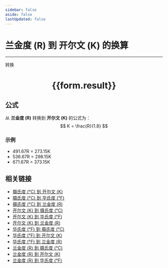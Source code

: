 ```yaml
---
sidebar: false
aside: false
lastUpdated: false
---
```

# 兰金度 (R) 到 开尔文 (K) 的换算
---
<script setup>
import { onMounted, reactive, inject, ref } from 'vue'
import { NButton, NForm, NFormItem, NInput, NInputNumber, NSelect, NCard, useMessage } from 'naive-ui'
import { defineClientComponent } from 'vitepress'

const convert = inject('convert')

const form = reactive({
  number: null,
  result: '',
})

const convertHandler = () => {
  if (form.number !== null && !isNaN(form.number)) {
    const convertedValue = parseFloat(form.number) / 1.8
    form.result = `${form.number}R = ${convertedValue.toFixed(2)}K`
  } else {
    form.result = '请输入有效的数值。'
  }
}
</script>

<n-form size="large" :model="form">
  <n-form-item label="兰金度 (R)">
    <n-input-number v-model:value="form.number" placeholder="输入兰金度" style="width: 100%" />
  </n-form-item>
  <n-form-item>
    <n-button type="primary" @click="convertHandler" block>转换</n-button>
  </n-form-item>
</n-form>

<n-card  embedded :bordered="false" hoverable>
  <div  style="text-align:center">
    <h1>{{form.result}}</h1>
  </div>
</n-card>

## 公式

从 **兰金度 (R)** 转换到 **开尔文 (K)** 的公式为：
$$ K = \frac{R}{1.8} $$

### 示例
- 491.67R = 273.15K
- 536.67R = 298.15K
- 671.67R = 373.15K

## 相关链接

* [摄氏度 (°C) 到 开尔文 (K)](Celsius-to-Kelvin.md)
* [摄氏度 (°C) 到 华氏度 (°F)](Celsius-to-Fahrenheit.md)
* [摄氏度 (°C) 到 兰金度 (R)](Celsius-to-Rankine.md)
* [开尔文 (K) 到 摄氏度 (°C)](Kelvin-to-Celsius.md)
* [开尔文 (K) 到 华氏度 (°F)](Kelvin-to-Fahrenheit.md)
* [开尔文 (K) 到 兰金度 (R)](Kelvin-to-Rankine.md)
* [华氏度 (°F) 到 摄氏度 (°C)](Fahrenheit-to-Celsius.md)
* [华氏度 (°F) 到 开尔文 (K)](Fahrenheit-to-Kelvin.md)
* [华氏度 (°F) 到 兰金度 (R)](Fahrenheit-to-Rankine.md)
* [兰金度 (R) 到 摄氏度 (°C)](Rankine-to-Celsius.md)
* [兰金度 (R) 到 开尔文 (K)](Rankine-to-Kelvin.md)
* [兰金度 (R) 到 华氏度 (°F)](Rankine-to-Fahrenheit.md)
